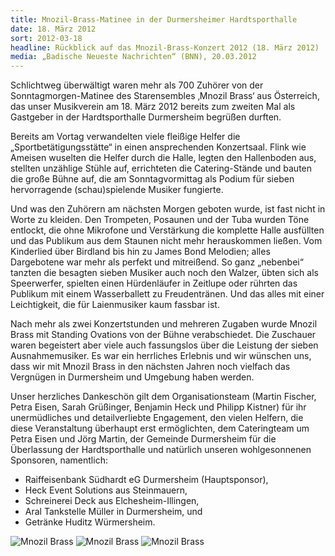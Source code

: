 ```yaml
---
title: Mnozil-Brass-Matinee in der Durmersheimer Hardtsporthalle
date: 18. März 2012
sort: 2012-03-18
headline: Rückblick auf das Mnozil-Brass-Konzert 2012 (18. März 2012)
media: „Badische Neueste Nachrichten“ (BNN), 20.03.2012
---
```


Schlichtweg überwältigt waren mehr als 700 Zuhörer von der Sonntagmorgen-Matinee des Starensembles ‚Mnozil Brass‘ aus Österreich, das unser Musikverein am 18. März 2012 bereits zum zweiten Mal als Gastgeber in der Hardtsporthalle Durmersheim begrüßen durften.

Bereits am Vortag verwandelten viele fleißige Helfer die „Sportbetätigungsstätte“ in einen ansprechenden Konzertsaal. Flink wie Ameisen wuselten die Helfer durch die Halle, legten den Hallenboden aus, stellten unzählige Stühle auf, errichteten die Catering-Stände und bauten die große Bühne auf, die am Sonntagvormittag als Podium für sieben hervorragende (schau)spielende Musiker fungierte.

Und was den Zuhörern am nächsten Morgen geboten wurde, ist fast nicht in Worte zu kleiden. Den Trompeten, Posaunen und der Tuba wurden Töne entlockt, die ohne Mikrofone und Verstärkung die komplette Halle ausfüllten und das Publikum aus dem Staunen nicht mehr herauskommen ließen. Vom Kinderlied über Birdland bis hin zu James Bond Melodien; alles Dargebotene war mehr als perfekt und mitreißend. So ganz  „nebenbei“ tanzten die besagten sieben Musiker auch noch den Walzer, übten sich als Speerwerfer, spielten einen Hürdenläufer in Zeitlupe oder rührten das Publikum mit einem Wasserballett zu Freudentränen. Und das alles mit einer Leichtigkeit, die für Laienmusiker kaum fassbar ist.

Nach mehr als zwei Konzertstunden und mehreren Zugaben wurde Mnozil Brass mit Standing Ovations von der Bühne verabschiedet. Die Zuschauer waren begeistert aber viele auch fassungslos über die Leistung der sieben Ausnahmemusiker. Es war ein herrliches Erlebnis und wir wünschen uns, dass wir mit Mnozil Brass in den nächsten Jahren noch vielfach das Vergnügen in Durmersheim und Umgebung haben werden.

Unser herzliches Dankeschön gilt dem Organisationsteam (Martin Fischer, Petra Eisen, Sarah Grüßinger, Benjamin Heck und Philipp Kistner) für ihr unermüdliches und detailverliebte Engagement, den vielen Helfern, die diese Veranstaltung überhaupt erst ermöglichten, dem Cateringteam um Petra Eisen und Jörg Martin, der Gemeinde Durmersheim für die Überlassung der Hardtsporthalle und natürlich unseren wohlgesonnenen Sponsoren, namentlich:

 - Raiffeisenbank Südhardt eG Durmersheim (Hauptsponsor),
 - Heck Event Solutions aus Steinmauern,
 - Schreinerei Deck aus Elchesheim-Illingen,
 - Aral Tankstelle Müller in Durmersheim, und
 - Getränke Huditz Würmersheim.
 
![Mnozil Brass](/images/rueckblick/mnozil_a.jpg)
![Mnozil Brass](/images/rueckblick/mnozil_b.jpg)
![Mnozil Brass](/images/rueckblick/mnozil_c.jpg)
